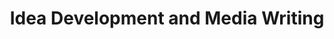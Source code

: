 ---
title: Idea Development and Media Writing
number: COMM 342W
academic-home: Comm
course-type: [Additional]
description:  
bulletin-link: https://bulletins.psu.edu/search/?search=%22comm+342w%22
pathway-list: [Generalist, Video Production]
---